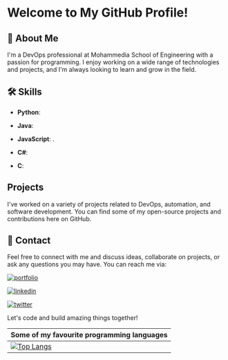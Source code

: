 # Welcome to My GitHub Profile!

## 🚀 About Me

I'm a DevOps professional at Mohammedia School of Engineering with a passion for programming. I enjoy working on a wide range of technologies and projects, and I'm always looking to learn and grow in the field.

## 🛠 Skills

- **Python**: 
- **Java**:
- **JavaScript**: .

- **C#**: 
- **C**:

## Projects

I've worked on a variety of projects related to DevOps, automation, and software development. You can find some of my open-source projects and contributions here on GitHub.

## 🔗 Contact

Feel free to connect with me and discuss ideas, collaborate on projects, or ask any questions you may have. You can reach me via:

[![portfolio](https://img.shields.io/badge/my_portfolio-000?style=for-the-badge&logo=ko-fi&logoColor=white)](http://abderafiechairi.me/)

[![linkedin](https://img.shields.io/badge/linkedin-0A66C2?style=for-the-badge&logo=linkedin&logoColor=white)](https://www.linkedin.com/in/abderafie-chairi-59882a239/)

[![twitter](https://img.shields.io/badge/youtube-%23FF0000.svg?&style=for-the-badge&logo=youtube&logoColor=white)](https://www.youtube.com/channel/UCHpGG7xsEi002RfOji72d0Q)



Let's code and build amazing things together!

| Some of my favourite programming languages |
|--|
| [![Top Langs](https://github-readme-stats.vercel.app/api/top-langs/?username=AbderafieChairi&layout=compact)](http://abderafiechairi.me/)

